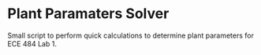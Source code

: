 # Plant Paramaters Solver
Small script to perform quick calculations to determine plant parameters for ECE 484 Lab 1.
